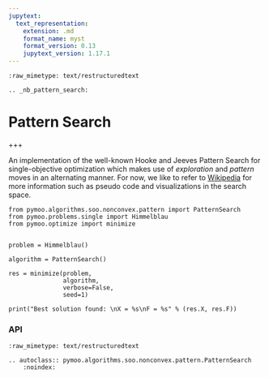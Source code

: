 ```yaml
---
jupytext:
  text_representation:
    extension: .md
    format_name: myst
    format_version: 0.13
    jupytext_version: 1.17.1
---
```


```{raw-cell}
:raw_mimetype: text/restructuredtext

.. _nb_pattern_search:
```

# Pattern Search

+++

An implementation of the well-known Hooke and Jeeves Pattern Search <cite data-cite="pattern_search"></cite> for single-objective optimization which makes use of *exploration* and *pattern* moves in an alternating manner. 
For now, we like to refer to [Wikipedia](https://en.wikipedia.org/wiki/Pattern_search_(optimization)) for more information such as pseudo code and visualizations in the search space.

```{code-cell} ipython3
from pymoo.algorithms.soo.nonconvex.pattern import PatternSearch
from pymoo.problems.single import Himmelblau
from pymoo.optimize import minimize


problem = Himmelblau()

algorithm = PatternSearch()

res = minimize(problem,
               algorithm,
               verbose=False,
               seed=1)

print("Best solution found: \nX = %s\nF = %s" % (res.X, res.F))
```

### API

```{raw-cell}
:raw_mimetype: text/restructuredtext

.. autoclass:: pymoo.algorithms.soo.nonconvex.pattern.PatternSearch
    :noindex:
```
